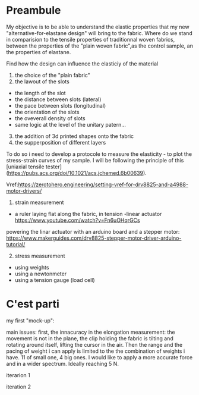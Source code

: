 # Preambule

My objective is to be able to understand the elastic properties that my new "alternative-for-elastane design" will bring to the fabric.
Where do we stand in comparision to the tensile properties of traditionnal woven fabrics, between the properties of the "plain woven fabric",as the control sample, an the properties of elastane.

Find how the design can influence the elasticiy of the material
1. the choice of the "plain fabric"
2. the lawout of the slots
  - the length of the slot
  - the distance between slots (lateral)
  - the pace between slots (longitudinal)
  - the orientation of the slots
  - the oveverall density of slots 
  - same logic at the level of the unitary patern...
  
3. the addition of 3d printed shapes onto the fabric 
4. the supperposition of different layers


To do so i need to develop a protocole to measure the elasticity - to plot the stress-strain curves of my sample.
I will be following the principle  of this [uniaxial tensile tester] (https://pubs.acs.org/doi/10.1021/acs.jchemed.6b00639).

Vref:https://zerotohero.engineering/setting-vref-for-drv8825-and-a4988-motor-drivers/



1. strain measurement
- a ruler laying flat along the fabric, in tension
-linear actuator https://www.youtube.com/watch?v=Fn6uOHqrGCs

powering the linar actuator with an arduino board and a stepper motor:
https://www.makerguides.com/drv8825-stepper-motor-driver-arduino-tutorial/

2. stress measurement 
- using weights
- using a newtonmeter
- using a tension gauge (load cell)

# C'est parti

my first "mock-up": 


main issues: first, the innacuracy in the elongation measurement: the movement is not in the plane, the clip holding the fabric is tilting and rotating around itself, lifting the cursor in the air. Then the range and the pacing of weight i can apply is limited to the the combination of weights i have. 11 of small one, 4  big ones. I would like to apply a more accurate force and in a wider spectrum. Ideally reaching 5 N.


iterarion 1


iteration 2
